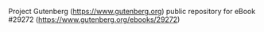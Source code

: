 Project Gutenberg (https://www.gutenberg.org) public repository for eBook #29272 (https://www.gutenberg.org/ebooks/29272)
